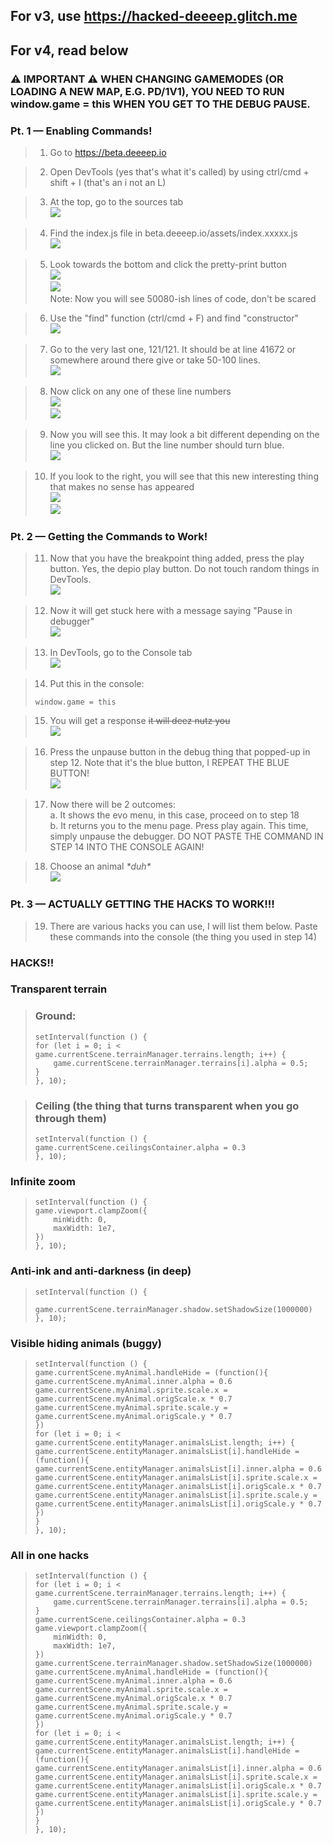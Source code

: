 ## For v3, use https://hacked-deeeep.glitch.me  

## For v4, read below
### ⚠ IMPORTANT ⚠ WHEN CHANGING GAMEMODES (OR LOADING A NEW MAP, E.G. PD/1V1), YOU NEED TO RUN window.game = this WHEN YOU GET TO THE DEBUG PAUSE.
### Pt. 1 — Enabling Commands!
> 1. Go to https://beta.deeeep.io

> 2. Open DevTools (yes that's what it's called) by using ctrl/cmd + shift + I (that's an i not an L)

> 3. At the top, go to the sources tab  
> ![](https://raw.githubusercontent.com/ThePiGuy3141/DeeeepioHackedClient/main/img/3.png)

> 4. Find the index.js file in beta.deeeep.io/assets/index.xxxxx.js  
> ![](https://raw.githubusercontent.com/ThePiGuy3141/DeeeepioHackedClient/main/img/4.png)

> 5. Look towards the bottom and click the pretty-print button  
> ![](https://raw.githubusercontent.com/ThePiGuy3141/DeeeepioHackedClient/main/img/5_1.png)  
> ![](https://raw.githubusercontent.com/ThePiGuy3141/DeeeepioHackedClient/main/img/5_2.png)  
> Note: Now you will see 50080-ish lines of code, don't be scared

> 6. Use the "find" function (ctrl/cmd + F) and find "constructor"  
> ![](https://raw.githubusercontent.com/ThePiGuy3141/DeeeepioHackedClient/main/img/6.png)

> 7. Go to the very last one, 121/121. It should be at line 41672 or somewhere around there give or take 50-100 lines.  
> ![](https://raw.githubusercontent.com/ThePiGuy3141/DeeeepioHackedClient/main/img/7.png)

> 8. Now click on any one of these line numbers  
> ![](https://raw.githubusercontent.com/ThePiGuy3141/DeeeepioHackedClient/main/img/8_1.png)  
> ![](https://raw.githubusercontent.com/ThePiGuy3141/DeeeepioHackedClient/main/img/8_2.png)

> 9. Now you will see this. It may look a bit different depending on the line you clicked on. But the line number should turn blue.  
> ![](https://raw.githubusercontent.com/ThePiGuy3141/DeeeepioHackedClient/main/img/9.png)

> 10. If you look to the right, you will see that this new interesting thing that makes no sense has appeared  
> ![](https://raw.githubusercontent.com/ThePiGuy3141/DeeeepioHackedClient/main/img/10_1.png)  
> ![](https://raw.githubusercontent.com/ThePiGuy3141/DeeeepioHackedClient/main/img/10_2.png)

### Pt. 2 — Getting the Commands to Work!
> 11. Now that you have the breakpoint thing added, press the play button. Yes, the depio play button. Do not touch random things in DevTools.  
> ![](https://raw.githubusercontent.com/ThePiGuy3141/DeeeepioHackedClient/main/img/11.png)

> 12. Now it will get stuck here with a message saying "Pause in debugger"  
> ![](https://raw.githubusercontent.com/ThePiGuy3141/DeeeepioHackedClient/main/img/12.png)

> 13. In DevTools, go to the Console tab  
> ![](https://raw.githubusercontent.com/ThePiGuy3141/DeeeepioHackedClient/main/img/13.png)

> 14. Put this in the console:
> ```
> window.game = this
> ```

> 15. You will get a response ~~it will deez nutz you~~  
> ![](https://raw.githubusercontent.com/ThePiGuy3141/DeeeepioHackedClient/main/img/15.png)

> 16. Press the unpause button in the debug thing that popped-up in step 12. Note that it's the blue button, I REPEAT THE BLUE BUTTON!  
> ![](https://raw.githubusercontent.com/ThePiGuy3141/DeeeepioHackedClient/main/img/16.png)

> 17. Now there will be 2 outcomes:  
>   a. It shows the evo menu, in this case, proceed on to step 18  
>   b. It returns you to the menu page. Press play again. This time, simply unpause the debugger. DO NOT PASTE THE COMMAND IN STEP 14 INTO THE CONSOLE AGAIN!

> 18. Choose an animal *\*duh\**  
> ![](https://raw.githubusercontent.com/ThePiGuy3141/DeeeepioHackedClient/main/img/18.png)

### Pt. 3 — ACTUALLY GETTING THE HACKS TO WORK!!!

> 19. There are various hacks you can use, I will list them below. Paste these commands into the console (the thing you used in step 14)

### **HACKS!!**

### **Transparent terrain**

> ### **Ground:**
> ```
> setInterval(function () {
> for (let i = 0; i < game.currentScene.terrainManager.terrains.length; i++) {
>     game.currentScene.terrainManager.terrains[i].alpha = 0.5;
> }
> }, 10);
> ```

> ### **Ceiling (the thing that turns transparent when you go through them)**
> ```
> setInterval(function () {
> game.currentScene.ceilingsContainer.alpha = 0.3
> }, 10);
> ```

### **Infinite zoom**

> ```
> setInterval(function () {
> game.viewport.clampZoom({
>     minWidth: 0,
>     maxWidth: 1e7,
> })
> }, 10);
> ```

### **Anti-ink and anti-darkness (in deep)**

> ```
> setInterval(function () {
>     game.currentScene.terrainManager.shadow.setShadowSize(1000000)
> }, 10);
> ```

### **Visible hiding animals (buggy)**
> ```
> setInterval(function () {
> game.currentScene.myAnimal.handleHide = (function(){
> game.currentScene.myAnimal.inner.alpha = 0.6
> game.currentScene.myAnimal.sprite.scale.x = game.currentScene.myAnimal.origScale.x * 0.7
> game.currentScene.myAnimal.sprite.scale.y = game.currentScene.myAnimal.origScale.y * 0.7
> })
> for (let i = 0; i < game.currentScene.entityManager.animalsList.length; i++) {
> game.currentScene.entityManager.animalsList[i].handleHide = (function(){
> game.currentScene.entityManager.animalsList[i].inner.alpha = 0.6
> game.currentScene.entityManager.animalsList[i].sprite.scale.x = game.currentScene.entityManager.animalsList[i].origScale.x * 0.7
> game.currentScene.entityManager.animalsList[i].sprite.scale.y = game.currentScene.entityManager.animalsList[i].origScale.y * 0.7
> })
> }
> }, 10);
> ```

### **All in one hacks**
> ```
> setInterval(function () {
> for (let i = 0; i < game.currentScene.terrainManager.terrains.length; i++) {
>     game.currentScene.terrainManager.terrains[i].alpha = 0.5;
> }
> game.currentScene.ceilingsContainer.alpha = 0.3
> game.viewport.clampZoom({
>     minWidth: 0,
>     maxWidth: 1e7,
> })
> game.currentScene.terrainManager.shadow.setShadowSize(1000000)
> game.currentScene.myAnimal.handleHide = (function(){
> game.currentScene.myAnimal.inner.alpha = 0.6
> game.currentScene.myAnimal.sprite.scale.x = game.currentScene.myAnimal.origScale.x * 0.7
> game.currentScene.myAnimal.sprite.scale.y = game.currentScene.myAnimal.origScale.y * 0.7
> })
> for (let i = 0; i < game.currentScene.entityManager.animalsList.length; i++) {
> game.currentScene.entityManager.animalsList[i].handleHide = (function(){
> game.currentScene.entityManager.animalsList[i].inner.alpha = 0.6
> game.currentScene.entityManager.animalsList[i].sprite.scale.x = game.currentScene.entityManager.animalsList[i].origScale.x * 0.7
> game.currentScene.entityManager.animalsList[i].sprite.scale.y = game.currentScene.entityManager.animalsList[i].origScale.y * 0.7
> })
> }
> }, 10);
> ```

